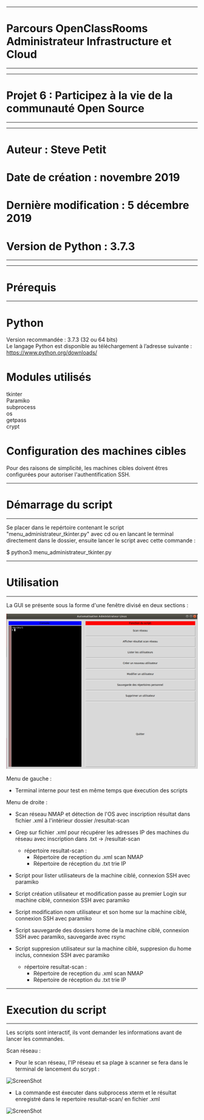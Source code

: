 __________________________________________________________________
# Parcours OpenClassRooms Administrateur Infrastructure et Cloud #
__________________________________________________________________

__________________________________________________________________
# Projet 6 : Participez à la vie de la communauté Open Source    #
__________________________________________________________________

__________________________________________________________________
# Auteur : Steve Petit                                           #
# Date de création : novembre 2019                               #
# Dernière modification : 5 décembre 2019                        #
# Version de Python : 3.7.3                                      #
__________________________________________________________________

__________________________________________________________________
# Prérequis                                                      #
__________________________________________________________________

# Python  
  
Version recommandée : 3.7.3 (32 ou 64 bits)  
Le langage Python est disponible au téléchargement à l’adresse suivante : https://www.python.org/downloads/  
  
# Modules utilisés  
  
tkinter  
Paramiko  
subprocess  
os  
getpass  
crypt  
   
# Configuration des machines cibles  

Pour des raisons de simplicité, les machines cibles doivent êtres configurées pour autoriser l'authentification SSH.  
  
_________________________________________________________________
# Démarrage du script                                           #
_________________________________________________________________
  
  
Se placer dans le repértoire contenant le script "menu_administrateur_tkinter.py" avec cd ou en lancant le terminal directement dans le dossier, ensuite lancer le script avec cette commande :  
  
$  python3 menu_administrateur_tkinter.py  
  
_________________________________________________________________
# Utilisation                                                   #
_________________________________________________________________
  
La GUI se présente sous la forme d'une fenêtre divisé en deux sections :  
  
![ScreenShot](https://github.com/TonightTheOne/AIC-Projet6/blob/master/documentation/menu.PNG)  
  
Menu de gauche :  
- Terminal interne pour test en même temps que éxecution des scripts  
  
Menu de droite :  
- Scan réseau NMAP et détection de l'OS avec inscription résultat dans fichier .xml à l'intérieur dossier /resultat-scan  
- Grep sur fichier .xml pour récupérer les adresses IP des machines du réseau avec inscription dans .txt -> /resultat-scan 
   - répertoire resultat-scan :  
      - Répertoire de reception du .xml scan NMAP  
      - Répertoire de réception du .txt trie IP  
- Script pour lister utilisateurs de la machine ciblé, connexion SSH avec paramiko  
- Script création utilisateur et modification passe au premier Login sur machine ciblé, connexion SSH avec paramiko  
- Script modification nom utilisateur et son home sur la machine ciblé, connexion SSH avec paramiko  
- Script sauvegarde des dossiers home de la machine ciblé, connexion SSH avec paramiko, sauvegarde avec rsync  
- Script suppresion utilisateur sur la machine ciblé, suppresion du home inclus, connexion SSH avec paramiko   


      
   - répertoire resultat-scan :  
      - Répertoire de reception du .xml scan NMAP  
      - Répertoire de réception du .txt trie IP  
      
__________________________________________________________________
# Execution du script                                            #
__________________________________________________________________
  
Les scripts sont interactif, ils vont demander les informations avant de lancer les commandes.  
  
Scan réseau :  

- Pour le scan réseau, l'IP réseau et sa plage à scanner se fera dans le terminal de lancement du scrypt :  
  
![ScreenShot](https://github.com/TonightTheOne/AIC-Projet6/blob/master/documentation/scan-réseau-lancement.PNG)  
  
- La commande est éxecuter dans subprocess xterm et le résultat enregistré dans le repertoire resultat-scan/ en fichier .xml  
  
![ScreenShot](https://github.com/TonightTheOne/AIC-Projet6/blob/master/documentation/scan-réseau-execution.PNG)  
  


      
